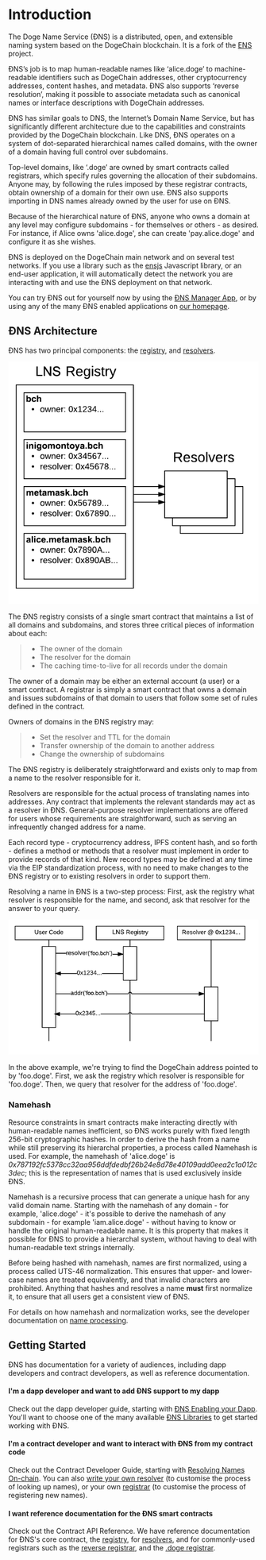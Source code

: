 # Introduction

The Doge Name Service (ĐNS) is a distributed, open, and extensible naming system based on the DogeChain blockchain. It is a fork of the [ENS](https://ens.domains) project.

ĐNS’s job is to map human-readable names like ‘alice.doge’ to machine-readable identifiers such as DogeChain addresses, other cryptocurrency addresses, content hashes, and metadata. ĐNS also supports ‘reverse resolution’, making it possible to associate metadata such as canonical names or interface descriptions with DogeChain addresses.

ĐNS has similar goals to DNS, the Internet’s Domain Name Service, but has significantly different architecture due to the capabilities and constraints provided by the DogeChain blockchain. Like DNS, ĐNS operates on a system of dot-separated hierarchical names called domains, with the owner of a domain having full control over subdomains.

Top-level domains, like ‘.doge’ are owned by smart contracts called registrars, which specify rules governing the allocation of their subdomains. Anyone may, by following the rules imposed by these registrar contracts, obtain ownership of a domain for their own use. ĐNS also supports importing in DNS names already owned by the user for use on ĐNS.

Because of the hierarchical nature of ĐNS, anyone who owns a domain at any level may configure subdomains - for themselves or others - as desired. For instance, if Alice owns 'alice.doge', she can create 'pay.alice.doge' and configure it as she wishes.

ĐNS is deployed on the DogeChain main network and on several test networks. If you use a library such as the [ensjs](https://www.npmjs.com/package/@ensdomains/ensjs) Javascript library, or an end-user application, it will automatically detect the network you are interacting with and use the ĐNS deployment on that network.

You can try ĐNS out for yourself now by using the [ĐNS Manager App](https://app.dogedomains.wf), or by using any of the many ĐNS enabled applications on [our homepage](https://dogedomains.wf).

## ĐNS Architecture

ĐNS has two principal components: the [registry](contract-api-reference/lns.md), and [resolvers](contract-api-reference/publicresolver.md).

![](<.gitbook/assets/ens-architecture.png>)

The ĐNS registry consists of a single smart contract that maintains a list of all domains and subdomains, and stores three critical pieces of information about each:

> * The owner of the domain
> * The resolver for the domain
> * The caching time-to-live for all records under the domain

The owner of a domain may be either an external account (a user) or a smart contract. A registrar is simply a smart contract that owns a domain and issues subdomains of that domain to users that follow some set of rules defined in the contract.

Owners of domains in the ĐNS registry may:

> * Set the resolver and TTL for the domain
> * Transfer ownership of the domain to another address
> * Change the ownership of subdomains

The ĐNS registry is deliberately straightforward and exists only to map from a name to the resolver responsible for it.

Resolvers are responsible for the actual process of translating names into addresses. Any contract that implements the relevant standards may act as a resolver in ĐNS. General-purpose resolver implementations are offered for users whose requirements are straightforward, such as serving an infrequently changed address for a name.

Each record type - cryptocurrency address, IPFS content hash, and so forth - defines a method or methods that a resolver must implement in order to provide records of that kind. New record types may be defined at any time via the EIP standardization process, with no need to make changes to the ĐNS registry or to existing resolvers in order to support them.

Resolving a name in ĐNS is a two-step process: First, ask the registry what resolver is responsible for the name, and second, ask that resolver for the answer to your query.

![](<.gitbook/assets/resolver-graph.png>)

In the above example, we're trying to find the DogeChain address pointed to by 'foo.doge'. First, we ask the registry which resolver is responsible for 'foo.doge'. Then, we query that resolver for the address of 'foo.doge'.

### Namehash

Resource constraints in smart contracts make interacting directly with human-readable names inefficient, so ĐNS works purely with fixed length 256-bit cryptographic hashes. In order to derive the hash from a name while still preserving its hierarchal properties, a process called Namehash is used. For example, the namehash of 'alice.doge' is _0x787192fc5378cc32aa956ddfdedbf26b24e8d78e40109add0eea2c1a012c3dec_; this is the representation of names that is used exclusively inside ĐNS.

Namehash is a recursive process that can generate a unique hash for any valid domain name. Starting with the namehash of any domain - for example, 'alice.doge' - it's possible to derive the namehash of any subdomain - for example 'iam.alice.doge' - without having to know or handle the original human-readable name. It is this property that makes it possible for ĐNS to provide a hierarchal system, without having to deal with human-readable text strings internally.

Before being hashed with namehash, names are first normalized, using a process called UTS-46 normalization. This ensures that upper- and lower-case names are treated equivalently, and that invalid characters are prohibited. Anything that hashes and resolves a name **must** first normalize it, to ensure that all users get a consistent view of ĐNS.

For details on how namehash and normalization works, see the developer documentation on [name processing](contract-api-reference/name-processing.md).

## Getting Started

ĐNS has documentation for a variety of audiences, including dapp developers and contract developers, as well as reference documentation.

#### I'm a dapp developer and want to add ĐNS support to my dapp

Check out the dapp developer guide, starting with [ĐNS Enabling your Dapp](dapp-developer-guide/lns-enabling-your-dapp.md). You'll want to choose one of the many available [ĐNS Libraries](dapp-developer-guide/lns-libraries.md) to get started working with ĐNS.

#### I'm a contract developer and want to interact with ĐNS from my contract code

Check out the Contract Developer Guide, starting with [Resolving Names On-chain](contract-developer-guide/resolving-names-on-chain.md). You can also [write your own resolver](contract-developer-guide/writing-a-resolver.md) (to customise the process of looking up names), or your own [registrar](contract-developer-guide/writing-a-registrar.md) (to customise the process of registering new names).

#### I want reference documentation for the ĐNS smart contracts

Check out the Contract API Reference. We have reference documentation for ĐNS's core contract, the [registry](contract-api-reference/lns.md), for [resolvers](contract-api-reference/publicresolver.md), and for commonly-used registrars such as the [reverse registrar](contract-api-reference/reverseregistrar.md), and the [.doge registrar](contract-api-reference/.dns/g-permanent-registrar/).
